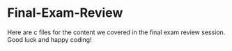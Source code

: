 # Final-Exam-Review

Here are c files for the content we covered in the final exam review session. Good luck and happy coding!
